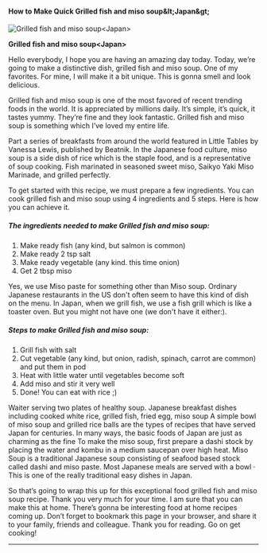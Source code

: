             

#### How to Make Quick Grilled fish and miso soup&amp;lt;Japan&amp;gt;

![Grilled fish and miso soup&lt;Japan&gt;](https://img-global.cpcdn.com/recipes/0d604ee0598b07b7/751x532cq70/grilled-fish-and-miso-soupjapan-recipe-main-photo.jpg)

**Grilled fish and miso soup&lt;Japan&gt;**

Hello everybody, I hope you are having an amazing day today. Today, we’re going to make a distinctive dish, grilled fish and miso soup<japan>. One of my favorites. For mine, I will make it a bit unique. This is gonna smell and look delicious.

Grilled fish and miso soup<Japan> is one of the most favored of recent trending foods in the world. It is appreciated by millions daily. It’s simple, it’s quick, it tastes yummy. They’re fine and they look fantastic. Grilled fish and miso soup<Japan> is something which I’ve loved my entire life.

Part a series of breakfasts from around the world featured in Little Tables by Vanessa Lewis, published by Beatnik. In the Japanese food culture, miso soup is a side dish of rice which is the staple food, and is a representative of soup cooking. Fish marinated in seasoned sweet miso, Saikyo Yaki Miso Marinade, and grilled perfectly.

To get started with this recipe, we must prepare a few ingredients. You can cook grilled fish and miso soup<japan> using 4 ingredients and 5 steps. Here is how you can achieve it.

##### The ingredients needed to make Grilled fish and miso soup<Japan>:

1.  Make ready fish (any kind, but salmon is common)
2.  Make ready 2 tsp salt
3.  Make ready vegetable (any kind. this time onion)
4.  Get 2 tbsp miso

Yes, we use Miso paste for something other than Miso soup. Ordinary Japanese restaurants in the US don't often seem to have this kind of dish on the menu. In Japan, when we grill fish, we use a fish grill which is like a toaster oven. But you might not have one (we don't have it either:).

##### Steps to make Grilled fish and miso soup<Japan>:

1.  Grill fish with salt
2.  Cut vegetable (any kind, but onion, radish, spinach, carrot are common) and put them in pod
3.  Heat with little water until vegetables become soft
4.  Add miso and stir it very well
5.  Done! You can eat with rice ;)

Waiter serving two plates of healthy soup. Japanese breakfast dishes including cooked white rice, grilled fish, fried egg, miso soup A simple bowl of miso soup and grilled rice balls are the types of recipes that have served Japan for centuries. In many ways, the basic foods of Japan are just as charming as the fine To make the miso soup, first prepare a dashi stock by placing the water and kombu in a medium saucepan over high heat. Miso Soup is a traditional Japanese soup consisting of seafood based stock called dashi and miso paste. Most Japanese meals are served with a bowl · This is one of the really traditional easy dishes in Japan.

So that’s going to wrap this up for this exceptional food grilled fish and miso soup<japan> recipe. Thank you very much for your time. I am sure that you can make this at home. There’s gonna be interesting food at home recipes coming up. Don’t forget to bookmark this page in your browser, and share it to your family, friends and colleague. Thank you for reading. Go on get cooking!

* * *
